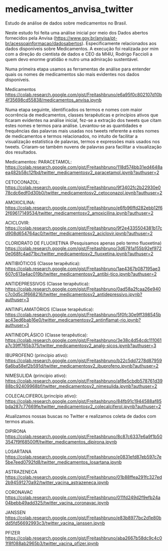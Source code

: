 # medicamentos_anvisa_twitter
Estudo de análise de dados sobre medicamentos no Brasil.

Neste estudo foi feita uma análise inicial por meio dos Dados abertos fornecidos pela Anvisa (https://www.gov.br/anvisa/pt-br/acessoainformacao/dadosabertos). Especificamente relacionados aos dados disponíveis sobre Medicamentos. A execução foi realizada por mim com a direção do cientista de dados e CEO da MI4U, Rodrigo Faccioli a quem devo enorme gratidão e nutro uma admiração sustentável.

Numa primeira etapa usamos as ferramentas de análise para entender quais os nomes de medicamentos são mais evidentes nos dados disponíveis.

Medicamentos
https://colab.research.google.com/gist/Freitashbruno/e6a95f0c802107d10b4f35698cd55838/medicamentos_anvisa.ipynb

Numa etapa seguinte, identificados os termos e nomes com maior ocorrência de medicamentos, classes terapêuticas e princípios ativos que ficaram evidentes na análise inicial, fez-se a extração dos tweets que citam estes nomes e termos para análise. Levantou-se as quantidades e frequências das palavras mais usadas nos tweets referente a estes nomes de medicamentos e termos relacionados, no intuito de facilitar a visualização estatística de palavras, termos e expressões mais usados nos tweets. Criaram-se também nuvens de palavras para facilitar a visualização dos resultados.

Medicamentos:
PARACETAMOL:
https://colab.research.google.com/gist/Freitashbruno/118d574bb31ed4648aea482b58c12fbd/twitter_medicamentosv2_paracetamol.ipynb?authuser=2

CETOCONAZOL:
https://colab.research.google.com/gist/Freitashbruno/9f3402fc2b22930e078cdc6edf0d30b0/twitter_medicamentosv2_cetoconazol.ipynb?authuser=2

AMOXICILINA:
https://colab.research.google.com/gist/Freitashbruno/e6fb96ffd282ebb12f62f69617149534/twitter_medicamentosv2_amoxicilina.ipynb?authuser=2

ACICLOVIR:
https://colab.research.google.com/gist/Freitashbruno/9f2e4335504381b17cd908d654764ac0/twitter_medicamentosv2_aciclovir.ipynb?authuser=2

CLORIDRATO DE FLUOXETINA (Pesquisamos apenas pelo termo fluoxetina)
https://colab.research.google.com/gist/Freitashbruno/3d6781a155b92ef9720e068fc4ad71bc/twitter_medicamentosv2_fluoxetina.ipynb?authuser=2

ANTIBIÓTICOS (Classe terapêutica):
https://colab.research.google.com/gist/Freitashbruno/1ae4367b087195ae3607c613a4ac019b/twitter_medicamentosv2_antibi-tico.ipynb?authuser=2

ANTIDEPRESSIVOS (Classe terapêutica):
https://colab.research.google.com/gist/Freitashbruno/0ad58a2fcaa26e940c7c0d5c3f668216/twitter_medicamentosv2_antidepressivo.ipynb?authuser=3

ANTINFLAMATÓRIOS (Classe terapêutica):
https://colab.research.google.com/gist/Freitashbruno/5f0fc30e9ff398545bac43ed6bab16e0/twitter_medicamentosv2_antinflamat-rio.ipynb?authuser=3

ANTINEOPLÁSICO (Classe terapêutica):
https://colab.research.google.com/gist/Freitashbruno/3e38c4d54cdc111061a7c39ff765b375/twitter_medicamentosv2_analg-sicos.ipynb?authuser=3

IBUPROFENO (princípio ativo):
https://colab.research.google.com/gist/Freitashbruno/b22c5dd7278d879596a6ba58ef2b591d/twitter_medicamentosv2_ibuprofeno.ipynb?authuser=2

NIMESULIDA (princípio ativo):
https://colab.research.google.com/gist/Freitashbruno/af8e5cbdb578761d3988bc92409968bf/twitter_medicamentosv2_nimesulida.ipynb?authuser=2

COLECALCIFEROL(princípio ativo):
https://colab.research.google.com/gist/Freitashbruno/84fb91c1944588af85bda287c77669fe/twitter_medicamentosv2_colecalciferol.ipynb?authuser=2

Atualizamos nossas buscas no Twitter e realizamos coleta de dados com termos atuais.

DIPIRONA
https://colab.research.google.com/gist/Freitashbruno/8c87c6337e6a9f1b503547f9f68500ff/twitter_medicamentos_dipirona.ipynb

LOSARTANA
https://colab.research.google.com/gist/Freitashbruno/e0831efd87eb597c7e5be7eed0792fd8/twitter_medicamentos_losartana.ipynb

ASTRAZENECA
https://colab.research.google.com/gist/Freitashbruno/01b88ffea291fc327ed2b94591270a92/twitter_vacina_astrazeneca.ipynb

CORONAVAC
https://colab.research.google.com/gist/Freitashbruno/011fd249d2f9efb24a04bebb49add325/twitter_vacina_coronavac.ipynb

JANSSEN
https://colab.research.google.com/gist/Freitashbruno/e83b8977bc2d1e80bdd5fd56692993c3/twitter_vacina_janssen.ipynb

PFIZER
https://colab.research.google.com/gist/Freitashbruno/aba2667b58dc9c4c01f8f088ab2965b3/twitter_vacina_pfizer.ipynb


